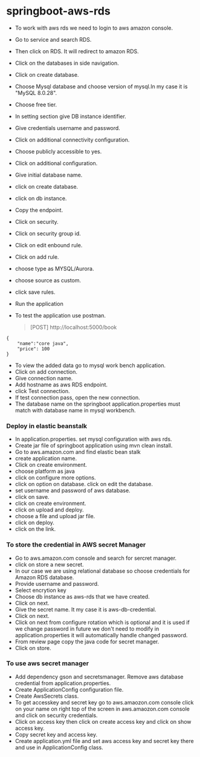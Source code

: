 # springboot-aws-rds 

* To work with aws rds we need to login to aws amazon console.
* Go to service and search RDS.
* Then click on RDS. It will redirect to amazon RDS.
* Click on the databases in side navigation.
* Click on create database.
* Choose Mysql database and choose version of mysql.In my case it is "MySQL 8.0.28".
* Choose free tier.
* In setting section give DB instance identifier.
* Give credentials username and password.
* Click on additional connectivity configuration.
* Choose publicly accessible to yes.
* Click on additional configuration.
* Give initial database name.
* click on create database.
* click on db instance.
* Copy the endpoint.
* Click on security.
* Click on security group id.
* Click on edit enbound rule.  
* Click on add rule.
* choose type as MYSQL/Aurora.
* choose source as custom.
* click save rules.


* Run the application
* To test the application use postman.
  > [POST] http://localhost:5000/book
  
```
{
    "name":"core java",
    "price": 100
}

```
* To view the added data go to mysql work bench application.
* Click on add connection.
* Give connection name.
* Add hostname as aws RDS endpoint.
* click Test connection.
* If test connection pass, open the new connection.
* The database name on the springboot application.properties must match with database name in mysql workbench.


### Deploy in elastic beanstalk
* In application.properties. set mysql configuration with aws rds.
* Create jar file of springboot application using mvn clean install.
* Go to aws.amazon.com and find elastic bean stalk
* create application name.
* Click on create environment.
* choose platform as java
* click on configure more options.
* click on option on database. click on edit the database.
* set username and password of aws database.
* click on save.
* click on create environment.
* click on upload and deploy.
* choose a file and upload jar file.
* click on deploy.
* click on the link.

### To store the credential in AWS secret Manager
* Go to aws.amazon.com console and search for sercret manager.
* click on store a new secret.
* In our case we are using relational database so choose credentials for  Amazon RDS database.
* Provide username and password.
* Select encrytion key
* Choose db instance as aws-rds that we have created.
* Click on next.
* Give the secret name. It my case it is aws-db-credential.
* Click on next.
* Click on next from configure rotation which is optional and it is used if we change password in future we don't need to modify in application.properties it will automatically handle changed password.
* From review page copy the java code for secret manager.
* Click on store.

### To use aws secret manager 
* Add dependency gson and secretsmanager.
  Remove aws database credential from application.properties.
* Create ApplicationConfig configuration file.
* Create AwsSecrets class.
* To get accesskey and secret key go to aws.amaozon.com console  click on your name on right top of the screen in aws.amaozon.com console and click on security credentials.
* Click on access key then click on create access key and click on show access key.
* Copy secret key and access key.
* Create application.yml file and set aws access key and secret key there and use in ApplicationConfig class.